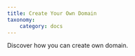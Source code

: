 ```yaml
---
title: Create Your Own Domain
taxonomy:
    category: docs
---
```


Discover how you can create own domain. 